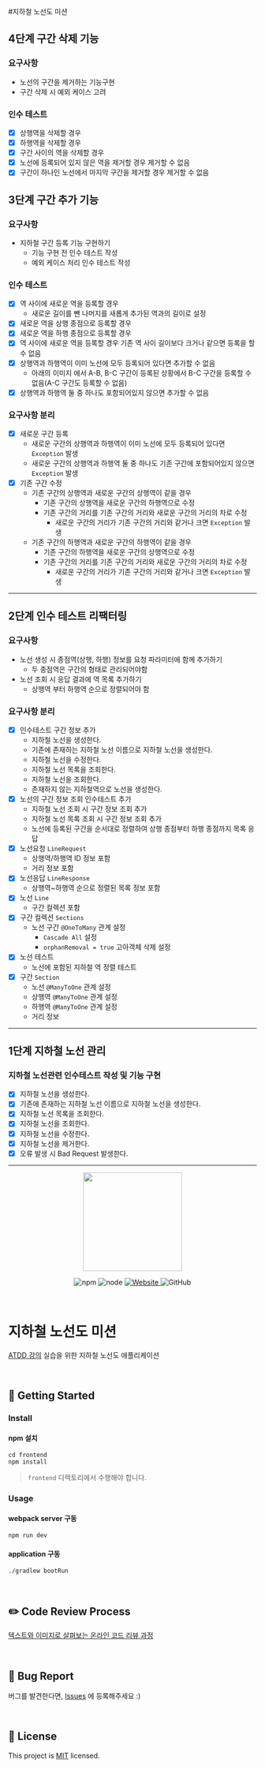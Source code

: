 #지하철 노선도 미션

## 4단계 구간 삭제 기능
### 요구사항
* 노선의 구간을 제거하는 기능구현
* 구간 삭제 시 예외 케이스 고려

### 인수 테스트
* [X] 상행역을 삭제할 경우
* [X] 하행역을 삭제할 경우
* [X] 구간 사이의 역을 삭제할 경우
* [X] 노선에 등록되어 있지 않은 역을 제거할 경우 제거할 수 없음
* [X] 구간이 하나인 노선에서 마지막 구간을 제거할 경우 제거할 수 없음

## 3단계 구간 추가 기능

### 요구사항 
* 지하철 구간 등록 기능 구현하기
  * 기능 구현 전 인수 테스트 작성
  * 예외 케이스 처리 인수 테스트 작성

### 인수 테스트 
* [X] 역 사이에 새로운 역을 등록할 경우
  * 새로운 길이를 뺀 나머지를 새롭게 추가된 역과의 길이로 설정
* [X] 새로운 역을 상행 종점으로 등록할 경우
* [X] 새로운 역을 하행 종점으로 등록할 경우
* [X] 역 사이에 새로운 역을 등록할 경우 기존 역 사이 길이보다 크거나 같으면 등록을 할 수 없음
* [X] 상행역과 하행역이 이미 노선에 모두 등록되어 있다면 추가할 수 없음
  * 아래의 이미지 에서 A-B, B-C 구간이 등록된 상황에서 B-C 구간을 등록할 수 없음(A-C 구간도 등록할 수 없음)
* [X] 상행역과 하행역 둘 중 하나도 포함되어있지 않으면 추가할 수 없음

### 요구사항 분리
* [X] 새로운 구간 등록
  * 새로운 구간의 상행역과 하행역이 이미 노선에 모두 등록되어 있다면 `Exception` 발생 
  * 새로운 구간의 상행역과 하행역 둘 중 하나도 기존 구간에 포함되어있지 않으면 `Exception` 발생
* [X] 기존 구간 수정 
  * 기존 구간의 상행역과 새로운 구간의 상행역이 같을 경우 
    * 기존 구간의 상행역을 새로운 구간의 하행역으로 수정
    * 기존 구간의 거리를 기존 구간의 거리와 새로운 구간의 거리의 차로 수정
      * 새로운 구간의 거리가 기존 구간의 거리와 같거나 크면 `Exception` 발생
  * 기존 구간의 하행역과 새로운 구간의 하행역이 같을 경우
    * 기존 구간의 하행역을 새로운 구간의 상행역으로 수정
    * 기존 구간의 거리를 기존 구간의 거리와 새로운 구간의 거리의 차로 수정
      * 새로운 구간의 거리가 기존 구간의 거리와 같거나 크면 `Exception` 발생
---

## 2단계 인수 테스트 리팩터링

### 요구사항 
* 노선 생성 시 종점역(상행, 하행) 정보를 요청 파라미터에 함께 추가하기
  * 두 종점역은 구간의 형태로 관리되어야함
* 노선 조회 시 응답 결과에 역 목록 추가하기
  * 상행역 부터 하행역 순으로 정렬되어야 함

### 요구사항 분리
* [X] 인수테스트 구간 정보 추가
  * 지하철 노선을 생성한다.
  * 기존에 존재하는 지하철 노선 이름으로 지하철 노선을 생성한다.
  * 지하철 노선을 수정한다.
  * 지하철 노선 목록을 조회한다.
  * 지하철 노선을 조회한다.
  * 존재하지 않는 지하철역으로 노선을 생성한다.
* [X] 노선의 구간 정보 조회 인수테스트 추가
  * 지하철 노선 조회 시 구간 정보 조회 추가
  * 지하철 노선 목록 조회 시 구간 정보 조회 추가
  * 노선에 등록된 구간을 순서대로 정렬하여 상행 종점부터 하행 종점까지 목록 응답
* [X] 노선요청 `LineRequest`
  * 상행역/하행역 ID 정보 포함
  * 거리 정보 포함
* [X] 노선응답 `LineResponse`
  * 상행역~하행역 순으로 정렬된 목록 정보 포함
* [X] 노선 `Line`
  * 구간 컬렉션 포함
* [X] 구간 컬렉션 `Sections`
  * 노선 구간 `@OneToMany` 관계 설정 
    * `Cascade All` 설정
    * `orphanRemoval = true` 고아객체 삭제 설정
* [X] 노선 테스트
  * 노선에 포함된 지하철 역 정렬 테스트
* [X] 구간 `Section`
  * 노선 `@ManyToOne` 관계 설정 
  * 상행역 `@ManyToOne` 관계 설정
  * 하행역 `@ManyToOne` 관계 설정
  * 거리 정보 
---

## 1단계 지하철 노선 관리

### 지하철 노선관련 인수테스트 작성 및 기능 구현
* [X] 지하철 노선을 생성한다.
* [X] 기존에 존재하는 지하철 노선 이름으로 지하철 노선을 생성한다.
* [X] 지하철 노선 목록을 조회한다.
* [X] 지하철 노선을 조회한다.
* [X] 지하철 노선을 수정한다.
* [X] 지하철 노선을 제거한다.
* [X] 오류 발생 시 Bad Request 발생한다.
---

<p align="center">
    <img width="200px;" src="https://raw.githubusercontent.com/woowacourse/atdd-subway-admin-frontend/master/images/main_logo.png"/>
</p>
<p align="center">
  <img alt="npm" src="https://img.shields.io/badge/npm-%3E%3D%205.5.0-blue">
  <img alt="node" src="https://img.shields.io/badge/node-%3E%3D%209.3.0-blue">
  <a href="https://edu.nextstep.camp/c/R89PYi5H" alt="nextstep atdd">
    <img alt="Website" src="https://img.shields.io/website?url=https%3A%2F%2Fedu.nextstep.camp%2Fc%2FR89PYi5H">
  </a>
  <img alt="GitHub" src="https://img.shields.io/github/license/next-step/atdd-subway-admin">
</p>

<br>

# 지하철 노선도 미션
[ATDD 강의](https://edu.nextstep.camp/c/R89PYi5H) 실습을 위한 지하철 노선도 애플리케이션

<br>

## 🚀 Getting Started

### Install
#### npm 설치
```
cd frontend
npm install
```
> `frontend` 디렉토리에서 수행해야 합니다.

### Usage
#### webpack server 구동
```
npm run dev
```
#### application 구동
```
./gradlew bootRun
```
<br>

## ✏️ Code Review Process
[텍스트와 이미지로 살펴보는 온라인 코드 리뷰 과정](https://github.com/next-step/nextstep-docs/tree/master/codereview)

<br>

## 🐞 Bug Report

버그를 발견한다면, [Issues](https://github.com/next-step/atdd-subway-admin/issues) 에 등록해주세요 :)

<br>

## 📝 License

This project is [MIT](https://github.com/next-step/atdd-subway-admin/blob/master/LICENSE.md) licensed.
